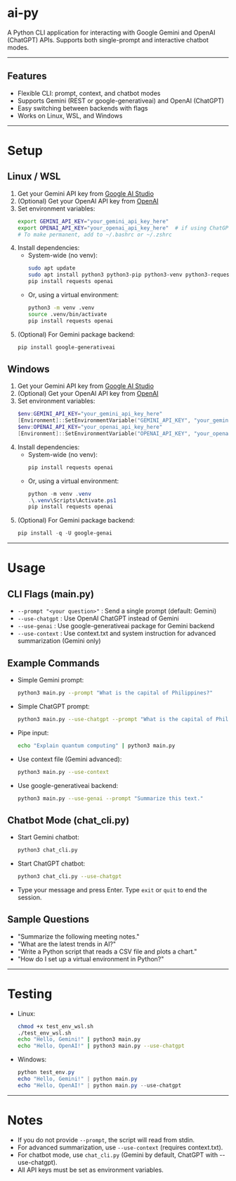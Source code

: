 # ai-py

A Python CLI application for interacting with Google Gemini and OpenAI (ChatGPT) APIs. Supports both single-prompt and interactive chatbot modes.

---

## Features
- Flexible CLI: prompt, context, and chatbot modes
- Supports Gemini (REST or google-generativeai) and OpenAI (ChatGPT)
- Easy switching between backends with flags
- Works on Linux, WSL, and Windows

---

# Setup

## Linux / WSL
1. Get your Gemini API key from [Google AI Studio](https://makersuite.google.com/app/apikey)
2. (Optional) Get your OpenAI API key from [OpenAI](https://platform.openai.com/api-keys)
3. Set environment variables:
   ```bash
   export GEMINI_API_KEY="your_gemini_api_key_here"
   export OPENAI_API_KEY="your_openai_api_key_here"  # if using ChatGPT
   # To make permanent, add to ~/.bashrc or ~/.zshrc
   ```
4. Install dependencies:
   - System-wide (no venv):
     ```bash
     sudo apt update
     sudo apt install python3 python3-pip python3-venv python3-requests
     pip install requests openai
     ```
   - Or, using a virtual environment:
     ```bash
     python3 -m venv .venv
     source .venv/bin/activate
     pip install requests openai
     ```
5. (Optional) For Gemini package backend:
   ```bash
   pip install google-generativeai
   ```

## Windows
1. Get your Gemini API key from [Google AI Studio](https://makersuite.google.com/app/apikey)
2. (Optional) Get your OpenAI API key from [OpenAI](https://platform.openai.com/api-keys)
3. Set environment variables:
   ```powershell
   $env:GEMINI_API_KEY="your_gemini_api_key_here"
   [Environment]::SetEnvironmentVariable("GEMINI_API_KEY", "your_gemini_api_key_here", "User")
   $env:OPENAI_API_KEY="your_openai_api_key_here"
   [Environment]::SetEnvironmentVariable("OPENAI_API_KEY", "your_openai_api_key_here", "User")
   ```
4. Install dependencies:
   - System-wide (no venv):
     ```powershell
     pip install requests openai
     ```
   - Or, using a virtual environment:
     ```powershell
     python -m venv .venv
     .\.venv\Scripts\Activate.ps1
     pip install requests openai
     ```
5. (Optional) For Gemini package backend:
   ```powershell
   pip install -q -U google-genai
   ```

---

# Usage

## CLI Flags (main.py)
- `--prompt "<your question>"` : Send a single prompt (default: Gemini)
- `--use-chatgpt` : Use OpenAI ChatGPT instead of Gemini
- `--use-genai` : Use google-generativeai package for Gemini backend
- `--use-context` : Use context.txt and system instruction for advanced summarization (Gemini only)

## Example Commands
- Simple Gemini prompt:
  ```bash
  python3 main.py --prompt "What is the capital of Philippines?"
  ```
- Simple ChatGPT prompt:
  ```bash
  python3 main.py --use-chatgpt --prompt "What is the capital of Philippines?"
  ```
- Pipe input:
  ```bash
  echo "Explain quantum computing" | python3 main.py
  ```
- Use context file (Gemini advanced):
  ```bash
  python3 main.py --use-context
  ```
- Use google-generativeai backend:
  ```bash
  python3 main.py --use-genai --prompt "Summarize this text."
  ```

## Chatbot Mode (chat_cli.py)
- Start Gemini chatbot:
  ```bash
  python3 chat_cli.py
  ```
- Start ChatGPT chatbot:
  ```bash
  python3 chat_cli.py --use-chatgpt
  ```
- Type your message and press Enter. Type `exit` or `quit` to end the session.

## Sample Questions
- "Summarize the following meeting notes."
- "What are the latest trends in AI?"
- "Write a Python script that reads a CSV file and plots a chart."
- "How do I set up a virtual environment in Python?"

---

# Testing
- Linux:
  ```bash
  chmod +x test_env_wsl.sh
  ./test_env_wsl.sh
  echo "Hello, Gemini!" | python3 main.py
  echo "Hello, OpenAI!" | python3 main.py --use-chatgpt
  ```
- Windows:
  ```powershell
  python test_env.py
  echo "Hello, Gemini!" | python main.py
  echo "Hello, OpenAI!" | python main.py --use-chatgpt
  ```

---

# Notes
- If you do not provide `--prompt`, the script will read from stdin.
- For advanced summarization, use `--use-context` (requires context.txt).
- For chatbot mode, use `chat_cli.py` (Gemini by default, ChatGPT with --use-chatgpt).
- All API keys must be set as environment variables.

